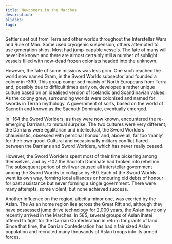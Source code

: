 ```yaml
---
title: Newcomers in the Marches
description: 
aliases: 
tags:
---
```

Settlers set out from Terra and other worlds throughout the Interstellar Wars and Rule of Man. Some used cryogenic suspension, others attempted to use generation ships. Most had jump-capable vessels. The fate of many will never be known and there are almost certainly still a number of sublight vessels filled with now-dead frozen colonists headed into the unknown.

However, the fate of some missions was less grim. One such reached the world now named Gram, in the Sword Worlds subsector, and founded a colony in -399. This group comprised mainly of North Europeans from Terra and, possibly due to difficult times early on, developed a rather unique culture based on an idealised version of Icelandic and Scandinavian values. As the colony grew, surrounding worlds were colonised and named for swords in Terran mythology. A government of sorts, based on the world of Sacnoth and known as the Sacnoth Dominate, eventually emerged.

In -164 the Sword Worlders, as they were now known, encountered the re-emerging Darrians, to mutual surprise. The two cultures were very different; the Darrians were egalitarian and intellectual, the Sword Worlders chauvinistic, obsessed with personal honour and, above all, far too ‘manly’ for their own good. Cultural and occasionally military conflict flared between the Darrians and Sword Worlders, which has never really ceased.

However, the Sword Worlders spent most of their time bickering among themselves, and by -102 the Sacnoth Dominate had broken into rebellion. The subsequent period of civil war caused all interstellar government among the Sword Worlds to collapse by -80. Each of the Sword Worlds went its own way, forming local alliances or honouring old debts of honour for past assistance but never forming a single government. There were many attempts, some violent, but none achieved success.

Another influence on the region, albeit a minor one, was exerted by the Aslan. The Aslan home region lies across the Great Rift and, although they have possessed jump drive technology for 2,000 years, the Aslan have only recently arrived in the Marches. In 585, several groups of Aslan ihatei offered to fight for the Darrian Confederation in return for grants of land. Since that time, the Darrian Confederation has had a fair sized Aslan population and recruited many thousands of Aslan troops into its armed forces.